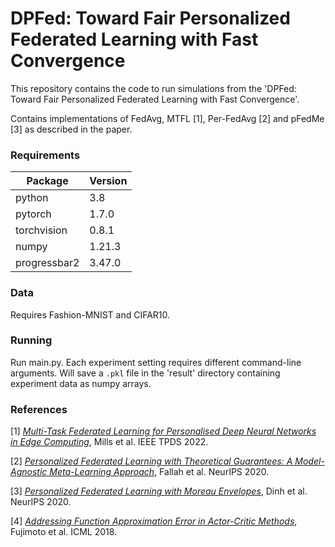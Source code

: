 # DPFed: Toward Fair Personalized Federated Learning with Fast Convergence 

This repository contains the code to run simulations from the 'DPFed: Toward Fair Personalized Federated Learning with Fast Convergence'.


Contains implementations of FedAvg, MTFL [1], Per-FedAvg [2] and pFedMe [3] as described in the paper.

### Requirements
| Package      | Version |
| ------------ | ------- |
| python       | 3.8     |
| pytorch      | 1.7.0   |
| torchvision  | 0.8.1   |
| numpy        | 1.21.3  |
| progressbar2 | 3.47.0  |

### Data
Requires Fashion-MNIST and CIFAR10.

### Running
Run main.py. Each experiment setting requires different command-line arguments. Will save a `.pkl` file in the 'result' directory containing experiment data as numpy arrays. 


### References
[1] [_Multi-Task Federated Learning for Personalised Deep Neural Networks in Edge Computing_](https://ieeexplore.ieee.org/stamp/stamp.jsp?tp=&arnumber=9492755), Mills et al. IEEE TPDS 2022.

[2] [_Personalized Federated Learning with Theoretical Guarantees: A Model-Agnostic Meta-Learning Approach_](https://proceedings.neurips.cc/paper/2020/file/24389bfe4fe2eba8bf9aa9203a44cdad-Paper.pdf), Fallah et al. NeurIPS 2020. 

[3] [_Personalized Federated Learning with Moreau Envelopes_](https://proceedings.neurips.cc/paper/2020/file/f4f1f13c8289ac1b1ee0ff176b56fc60-Paper.pdf), Dinh et al. NeurIPS 2020.

[4] [_Addressing Function Approximation Error in Actor-Critic Methods_](http://proceedings.mlr.press/v80/fujimoto18a/fujimoto18a.pdf), Fujimoto et al. ICML 2018.